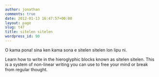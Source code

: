 ```yaml
---
author: jonathan
comments: true
date: 2012-01-13 16:47:57+00:00
layout: page
slug: t47
title: sitelen sitelen
wordpress_id: 90
---
```


O kama pona! sina ken kama sona e sitelen sitelen lon lipu ni.

Learn how to write in the hieroglyphic blocks known as sitelen sitelen.  This is a system of non-linear writing you can use to free your mind or break from regular thought.



